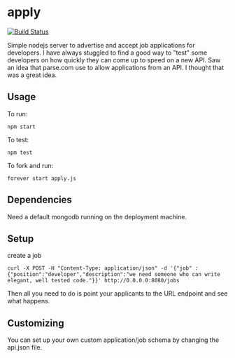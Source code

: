 apply
=====

[![Build Status](https://travis-ci.org/tgsoverly/apply.png)](https://travis-ci.org/tgsoverly/apply)

Simple nodejs server to advertise and accept job applications for developers.  I have always stuggled to find a good way to "test" some developers on how quickly they can come up to speed on a new API.  Saw an idea that parse.com use to allow applications from an API.  I thought that was a great idea.

Usage
-----

To run:

    npm start

To test:

    npm test

To fork and run:

    forever start apply.js

Dependencies
----------

Need a default mongodb running on the deployment machine.

Setup 
------

create a job 

    curl -X POST -H "Content-Type: application/json" -d '{"job" :{"position":"developer","description":"we need someone who can write elegant, well tested code."}}' http://0.0.0.0:8080/jobs

Then all you need to do is point your applicants to the URL endpoint and see what happens.

Customizing
----------

You can set up your own custom application/job schema by changing the api.json file.

